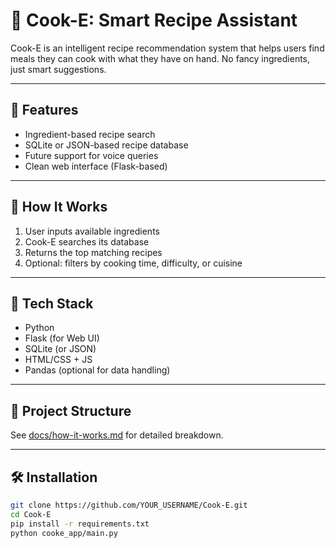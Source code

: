 # 🍳 Cook-E: Smart Recipe Assistant

Cook-E is an intelligent recipe recommendation system that helps users find meals they can cook with what they have on hand. No fancy ingredients, just smart suggestions.

---

## 🚀 Features
- Ingredient-based recipe search
- SQLite or JSON-based recipe database
- Future support for voice queries
- Clean web interface (Flask-based)

---

## 🧠 How It Works
1. User inputs available ingredients
2. Cook-E searches its database
3. Returns the top matching recipes
4. Optional: filters by cooking time, difficulty, or cuisine

---

## 🧰 Tech Stack
- Python
- Flask (for Web UI)
- SQLite (or JSON)
- HTML/CSS + JS
- Pandas (optional for data handling)

---

## 📁 Project Structure
See [docs/how-it-works.md](docs/how-it-works.md) for detailed breakdown.

---

## 🛠️ Installation
```bash
git clone https://github.com/YOUR_USERNAME/Cook-E.git
cd Cook-E
pip install -r requirements.txt
python cooke_app/main.py
